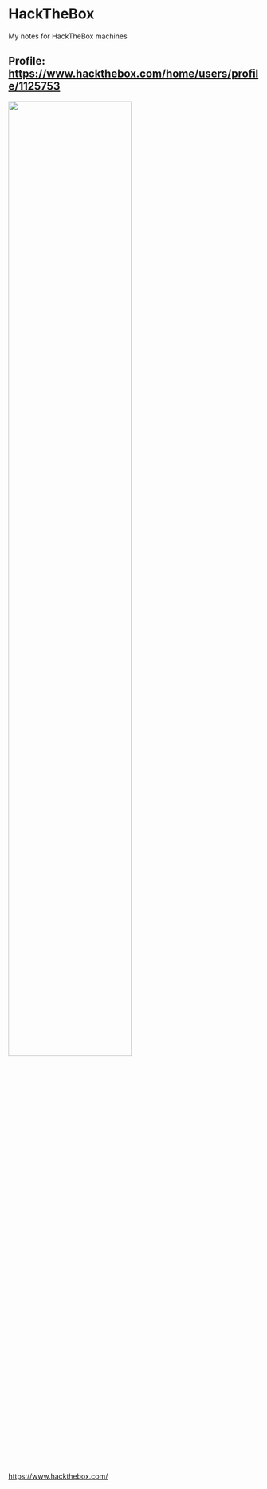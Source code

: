 # HackTheBox

My notes for HackTheBox machines

## Profile: https://www.hackthebox.com/home/users/profile/1125753

<!-- ![htb](https://www.hackthebox.com/images/HTB_Logo_Reveal.gif) -->

<img src="https://www.hackthebox.com/images/HTB_Logo_Reveal.gif" width=70% height=70%>

https://www.hackthebox.com/
